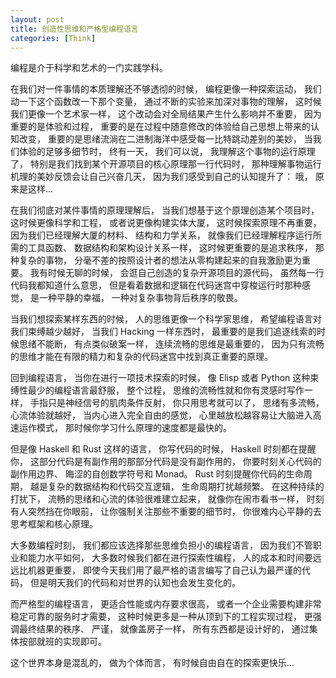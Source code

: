 ```yaml
---
layout: post
title: 创造性思维和严格型编程语言
categories: [Think]
---
```


编程是介于科学和艺术的一门实践学科。

在我们对一件事情的本质理解还不够透彻的时候， 编程更像一种探索运动， 我们动一下这个函数改一下那个变量， 通过不断的实验来加深对事物的理解， 这时候我们更像一个艺术家一样， 这个改动会对全局结果产生什么影响并不重要， 因为重要的是体验和过程， 重要的是在过程中随意修改的体验给自己思想上带来的认知改变， 重要的是思绪流淌在二进制海洋中感受每一比特跳动差别的美妙， 当我们体验的足够多细节时， 终有一天， 我们可以说， 我理解这个事物的运行原理了， 特别是我们找到某个开源项目的核心原理那一行代码时， 那种理解事物运行机理的美妙反馈会让自己兴奋几天， 因为我们感受到自己的认知提升了： 哦， 原来是这样...

在我们彻底对某件事情的原理理解后， 当我们想基于这个原理创造某个项目时， 这时候更像科学和工程， 或者说更像构建实体大厦， 这时候探索原理不再重要， 因为我们已经理解大厦的材料、 结构和力学关系， 就像我们已经理解程序运行所需的工具函数、 数据结构和架构设计关系一样， 这时候更重要的是追求秩序， 那种复杂的事物， 分毫不差的按照设计者的想法从零构建起来的自我激励更为重要。 我有时候无聊的时候， 会逛自己创造的复杂开源项目的源代码， 虽然每一行代码我都知道什么意思， 但是看着数据和逻辑在代码迷宫中穿梭运行时那种感觉， 是一种平静的幸福， 一种对复杂事物背后秩序的敬畏。

当我们想探索某样东西的时候， 人的思维更像一个科学家思维， 希望编程语言对我们束缚越少越好， 当我们 Hacking 一样东西时， 最重要的是我们追逐线索的时候思绪不能断， 有点类似破案一样， 连续流畅的思维是最重要的， 因为只有流畅的思维才能在有限的精力和复杂的代码迷宫中找到真正重要的原理。

回到编程语言， 当你在进行一项技术探索的时候， 像 Elisp 或者 Python 这种束缚性最少的编程语言最舒服， 整个过程， 思维的流畅性就和你有灵感时写作一样， 手指只是神经信号的肌肉条件反射， 你只用思考就可以了， 思绪有多流畅， 心流体验就越好， 当内心进入完全自由的感觉， 心里越放松越容易让大脑进入高速运作模式， 那时候你学习什么原理的速度都是最快的。

但是像 Haskell 和 Rust 这样的语言， 你写代码的时候， Haskell 时刻都在提醒你， 这部分代码是有副作用的那部分代码是没有副作用的， 你要时刻关心代码的副作用边界、 晦涩的自创数学符号和 Monad。 Rust 时刻提醒你代码的生命周期， 越是复杂的数据结构和代码交互逻辑， 生命周期打扰越频繁。 在这种持续的打扰下， 流畅的思绪和心流的体验很难建立起来， 就像你在闹市看书一样， 时刻有人突然挡在你眼前， 让你强制关注那些不重要的细节时， 你很难内心平静的去思考框架和核心原理。

大多数编程时刻， 我们都应该选择那些思维负担小的编程语言， 因为我们不管职业和能力水平如何， 大多数时候我们都在进行探索性编程， 人的成本和时间要远远比机器更重要， 即使今天我们用了最严格的语言编写了自己认为最严谨的代码， 但是明天我们的代码和对世界的认知也会发生变化的。 

而严格型的编程语言， 更适合性能或内存要求很高， 或者一个企业需要构建非常稳定可靠的服务时才需要， 这种时候更多是一种从顶到下的工程实现过程， 更强调最终结果的秩序、 严谨， 就像盖房子一样， 所有东西都是设计好的， 通过集体按部就班的实现即可。

这个世界本身是混乱的， 做为个体而言， 有时候自由自在的探索更快乐...
